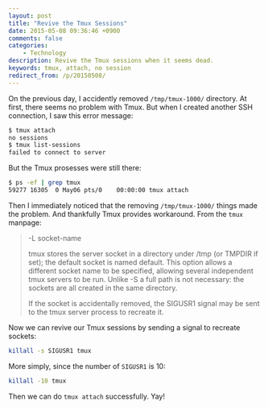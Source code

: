 ```yaml
---
layout: post
title: "Revive the Tmux Sessions"
date: 2015-05-08 09:36:46 +0900
comments: false
categories:
    - Technology
description: Revive the Tmux sessions when it seems dead.
keywords: tmux, attach, no session
redirect_from: /p/20150508/
---
```


On the previous day, I accidently removed `/tmp/tmux-1000/` directory. At first,
there seems no problem with Tmux. But when I created another SSH connection, I
saw this error message:

``` sh
$ tmux attach
no sessions
$ tmux list-sessions
failed to connect to server
```

But the Tmux prosesses were still there:

``` sh
$ ps -ef | grep tmux
59277 16305  0 May06 pts/0    00:00:00 tmux attach
```

Then I immediately noticed that the removing `/tmp/tmux-1000/` things made the
problem. And thankfully Tmux provides workaround. From the `tmux` manpage:

> -L socket-name
>
> tmux stores the server socket in a directory under /tmp (or
> TMPDIR if set); the default socket is named default.  This
> option allows a different socket name to be specified, allowing
> several independent tmux servers to be run.  Unlike -S a full
> path is not necessary: the sockets are all created in the same
> directory.
>
> If the socket is accidentally removed, the SIGUSR1 signal may
> be sent to the tmux server process to recreate it.

Now we can revive our Tmux sessions by sending a signal to recreate sockets:

``` sh
killall -s SIGUSR1 tmux
```

More simply, since the number of `SIGUSR1` is 10:

``` sh
killall -10 tmux
```

Then we can do `tmux attach` successfully. Yay!
